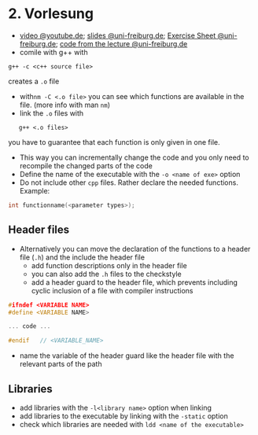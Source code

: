 # 2. Vorlesung

* [video @youtube.de](https://www.youtube.com/embed/H8bEWez9tG8); [slides @uni-freiburg.de](https://daphne.informatik.uni-freiburg.de/ss2016/ProgrammierenCplusplus/svn-public/public/folien/vorlesung-02.pdf); [Exercise Sheet @uni-freiburg.de](https://daphne.informatik.uni-freiburg.de/ss2016/ProgrammierenCplusplus/svn-public/public/uebungen/blatt-02.pdf); [code from the lecture @uni-freiburg.de](https://daphne.informatik.uni-freiburg.de/ss2016/ProgrammierenCplusplus/svn-public/public/code/vorlesung-02/)
* comile with g++ with
```
g++ -c <c++ source file>
```
creates a `.o` file
* with`nm -C <.o file>` you can see which functions are available in the file. (more info with man `nm`)
* link the `.o` files with
```
   g++ <.o files>
```
you have to guarantee that each function is only given in one file.
* This way you can incrementally change the code and you only need to recompile the changed parts of the code
* Define the name of the executable with the `-o <name of exe>` option
* Do not include other `cpp` files. Rather declare the needed functions. Example:
```c++
int functionname(<parameter types>);
```
## Header files
* Alternatively you can move the declaration of the functions to a header file (`.h`) and the include the header file
  * add function descriptions only in the header file
  * you can also add the `.h` files to the checkstyle
  * add a header guard to the header file, which prevents including cyclic inclusion of a file with compiler instructions
```c++
#ifndef <VARIABLE NAME>
#define <VARIABLE NAME>

... code ...

#endif   // <VARIABLE_NAME>
```
  * name the variable of the header guard like the header file with the relevant parts of the path

## Libraries
* add libraries with the `-l<library name>` option when linking
* add libraries to the executable by linking with the `-static` option
* check which libraries are needed with `ldd <name of the executable>`

